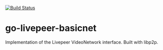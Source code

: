 [![Build Status](https://circleci.com/gh/livepeer/go-livepeer-basicnet.svg?style=shield&circle-token=e33534f6f4e2a6af19bb1596d7b72767a246cbab)](https://circleci.com/gh/livepeer/go-livepeer-basicnet/tree/master)

# go-livepeer-basicnet
Implementation of the Livepeer VideoNetwork interface.  Built with libp2p.
